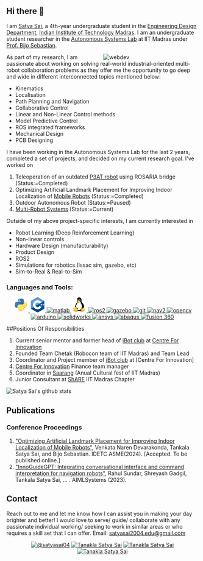 ## Hi there 👋

<!--
**TankalaSatyaSai/TankalaSatyaSai** is a ✨ _special_ ✨ repository because its `README.md` (this file) appears on your GitHub profile.

Here are some ideas to get you started:

- 🔭 I’m currently working on ...
- 🌱 I’m currently learning ...
- 👯 I’m looking to collaborate on ...
- 🤔 I’m looking for help with ...
- 💬 Ask me about ...
- 📫 How to reach me: ...
- 😄 Pronouns: ...
- ⚡ Fun fact: ...
-->


I am [Satya Sai](https://www.linkedin.com/in/tankala-satya-sai-b12b22223/), a 4th-year undergraduate student in the [Engineering Design Department](https://ed.iitm.ac.in/), [Indian Institute of Technology Madras](https://www.iitm.ac.in/). I am an undergraduate student researcher in the [Autonomous Systems Lab](https://asl-iitm.github.io/) at IIT Madras under [Prof. Bijo Sebastian](https://asl-iitm.github.io/bijosebastian/).

<img align="right" alt="webdev" width="250" src="https://www.veropool.com/wp-content/uploads/2022/05/dancing-robot-2.gif">

As part of my research, I am passionate about working on solving real-world industrial-oriented multi-robot collaboration problems as they offer me the opportunity to go deep and wide in different interconnected topics mentioned below:

* Kinematics 
* Localisation
* Path Planning and Navigation
* Collaborative Control
* Linear and Non-Linear Control methods
* Model Predictive Control
* ROS integrated frameworks
* Mechanical Design
* PCB Designing

I have been working in the Autonomous Systems Lab for the last 2 years, completed a set of projects, and decided on my current research goal. I've worked on 

1. Teleoperation of an outdated [P3AT robot](https://www.generationrobots.com/media/Pioneer3AT-P3AT-RevA-datasheet.pdf?srsltid=AfmBOoprwq7k9wcxx5JCujlxatwJbN86XygqlsCS4zd8gnC4aBWiR9IC) using ROSARIA bridge (Status:=Completed) 
2. Optimizing Artificial Landmark Placement for Improving Indoor Localization of [Mobile Robots](https://asl-iitm.github.io/mobile_robot/) (Status:=Completed) 
3. Outdoor Autonomous Robot (Status:=Paused)
4. [Multi-Robot Systems](https://asl-iitm.github.io/multi_agent_systems/)  (Status:=Current)      

Outside of my above project-specific interests, I am currently interested in

* Robot Learning (Deep Reinforcement Learning)
* Non-linear controls
* Hardware Design (manufacturability)
* Product Design
* ROS2
* Simulations for robotics (Issac sim, gazebo, etc)
* Sim-to-Real & Real-to-Sim

<h3 align="left">Languages and Tools:</h3>
<p align="center"> 
  <a href="https://www.python.org" target="_blank" rel="noreferrer"> 
    <img src="https://raw.githubusercontent.com/devicons/devicon/master/icons/python/python-original.svg" alt="python" width="40" height="40"/> 
  </a> 
  <a href="https://www.w3schools.com/cpp/" target="_blank" rel="noreferrer"> 
    <img src="https://raw.githubusercontent.com/devicons/devicon/master/icons/cplusplus/cplusplus-original.svg" alt="cplusplus" width="40" height="40"/> 
  </a> 
  <a href="https://www.mathworks.com/" target="_blank" rel="noreferrer"> 
    <img src="https://upload.wikimedia.org/wikipedia/commons/2/21/Matlab_Logo.png" alt="matlab" width="40" height="40"/> 
  </a> 
  <a href="https://www.linux.org/" target="_blank" rel="noreferrer"> 
    <img src="https://raw.githubusercontent.com/devicons/devicon/master/icons/linux/linux-original.svg" alt="linux" width="40" height="40"/> 
  </a> 
  <a href="https://ros.org/" target="_blank" rel="noreferrer"> <img src="https://upload.wikimedia.org/wikipedia/commons/b/bb/Ros_logo.svg" alt="ros2" width="40" height="40"/> 
  </a>
  <a href="https://gazebosim.org/" target="_blank" rel="noreferrer"> <img src="https://classic.gazebosim.org/assets/logos/gazebo_vert_neg_small-7554cf7ba590b1558f05e8ae0e51e895410705639b27eca58f3f492504f227d4.png" alt="gazebo" width="60" height="60"/> 
  </a>
  <a href="https://git-scm.com/" target="_blank" rel="noreferrer"> 
    <img src="https://www.vectorlogo.zone/logos/git-scm/git-scm-icon.svg" alt="git" width="40" height="40"/> 
  </a> 
  <a href="https://navigation.ros.org/" target="_blank" rel="noreferrer"> <img src="https://global.discourse-cdn.com/business7/uploads/ros/optimized/2X/7/781fa8ce870432b9682a95f855b315c454da87c7_2_207x375.png" alt="nav2" width="40" height="40"/> 
  </a>
  <a href="https://opencv.org/" target="_blank" rel="noreferrer"> 
    <img src="https://www.vectorlogo.zone/logos/opencv/opencv-icon.svg" alt="opencv" width="40" height="40"/> 
  </a> 
  <a href="https://www.arduino.cc/" target="_blank" rel="noreferrer"> 
    <img src="https://cdn.worldvectorlogo.com/logos/arduino-1.svg" alt="arduino" width="40" height="40"/> 
  </a> 
  <a href="https://www.solidworks.com/" target="_blank" rel="noreferrer"> <img src="https://banner2.cleanpng.com/20180425/kqw/ave9q5ayl.webp" alt="solidworks" width="40" height="40"/> 
  </a>
  <a href="https://www.ansys.com/" target="_blank" rel="noreferrer"> <img src="https://encrypted-tbn0.gstatic.com/images?q=tbn:ANd9GcSz09Vqc4x_565MYUiJqSilTcDy1yvdsmpkKc8zDMAck53566Utx66M04vBoLie0JGvyMM&usqp=CAU" alt="ansys" width="40" height="40"/> 
  </a>
  <a href="https://www.3ds.com/products-services/simulia/products/abaqus/" target="_blank" rel="noreferrer"> <img src="https://aniform.com/sites/all/themes/AniForm/image/features/thumbs/abaqusCAE.png" alt="abaqus" width="40" height="40"/> 
  </a>
  <a href="https://www.autodesk.com/products/fusion-360/" target="_blank" rel="noreferrer"> <img src="https://seeklogo.com/images/A/autodesk-fusion-360-logo-7F72A76397-seeklogo.com.png" alt="fusion 360" width="40" height="40"/>      </a>   
</p>


 ##Positions Of Responsibilities 

1. Current senior mentor and former head of [iBot club](https://cfi.iitm.ac.in/clubs/ibot-club) at [Centre For Innovation](https://cfi.iitm.ac.in/)
2. Founded Team Chetak (Robocon team of IIT Madras) and Team Lead
3. Coordinator and Project member of [iBot club](https://cfi.iitm.ac.in/clubs/ibot-club) at [Centre For Innovation]
4. [Centre For Innovation](https://cfi.iitm.ac.in/) Finance team manager
5. Coordinator in [Saarang](https://saarang.org/) (Anual Cultural fest of IIT Madras)
6. Junior Consultant at [ShARE](https://www.linkedin.com/company/share-iit-madras/?originalSubdomain=in) IIT Madras Chapter

![Satya Sai's github stats](https://github-readme-stats.vercel.app/api?username=TankalaSatyaSai&count_private=true) 

## Publications 
### Conference Proceedings
1. ["Optimizing Artificial Landmark Placement for Improving Indoor
Localization of Mobile Robots"](), Venkata Naren Devarakonda,  Tankala Satya Sai, and Bijo Sebastian. IDETC ASME(2024). [Accepted. To be published online.]
2. ["InnoGuideGPT: Integrating conversational interface and command interpretation for navigation robots"](https://dl.acm.org/doi/10.1145/3639856.3639915), Rahul Sundar, Shreyash Gadgil, Tankala Satya Sai, ... . AIMLSystems (2023). 

## Contact
Reach out to me and let me know how I can assist you in making your day brighter and better! I would love to serve/ guide/ collaborate with any passionate individual working/ seeking to work in similar areas or who requires a skill set that I can offer. 
Email:
satyasai2004.edu@gmail.com

<p align="center">
  <a href="https://www.instagram.com/satyasai_04?igsh=MTFjMzF4dnc2Nzdmcg==" target="_blank"><img src="https://img.shields.io/badge/Instagram-satyasai-orange?style=for-the-badge&logo=instagram" alt="@satyasai04" /></a>
  <a href="https://www.linkedin.com/in/tankala-satya-sai-b12b22223/" target="_blank"><img src="https://img.shields.io/badge/LinkedIn-satyasai-blue?style=for-the-badge&logo=linkedin" alt="Tanakla Satya Sai" /></a>
  <a href="https://www.researchgate.net/profile/Tankala-Satya-Sai" target="_blank"><img src="https://img.shields.io/badge/ResearchGate-satyasai-green?style=for-the-badge&logo=researchgate" alt="Tanakla Satya Sai" /></a>
  <a href="https://scholar.google.com/citations?user=Az5hOSsAAAAJ&hl=en" target="_blank"><img src="https://img.shields.io/badge/google_scholar-satyasai-green?style=for-the-badge&logo=googlescholar" alt="Tanakla Satya Sai" /></a>
</p>

